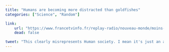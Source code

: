 ```yaml
---
title: "Humans are becoming more distracted than goldfishes"
categories: ["Science", "Random"]

link:
    url: "https://www.francetvinfo.fr/replay-radio/nouveau-monde/moins-de-concentration-que-les-poissons-rouges-a-cause-des-ecrans_1778207.html"
    dead: false

tweet: "This clearly misrepresents Human society. I mean it's just an average *ooooh*, a new cat video! Nice!"
---
```

